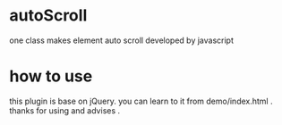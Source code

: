 # autoScroll
one class makes element auto scroll developed by javascript

# how to use
this plugin is base on jQuery.
you can learn to it from demo/index.html .
thanks for using and advises .

